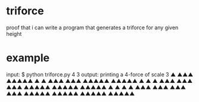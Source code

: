 # triforce
proof that i can write a program that generates a triforce for any given height

# example
input: $ python triforce.py 4 3
output:
printing a 4-force of scale 3
             ▲
            ▲▲▲
           ▲▲▲▲▲
          ▲     ▲
         ▲▲▲   ▲▲▲
        ▲▲▲▲▲ ▲▲▲▲▲
       ▲     ▲     ▲
      ▲▲▲   ▲▲▲   ▲▲▲
     ▲▲▲▲▲ ▲▲▲▲▲ ▲▲▲▲▲
    ▲     ▲     ▲     ▲
   ▲▲▲   ▲▲▲   ▲▲▲   ▲▲▲
  ▲▲▲▲▲ ▲▲▲▲▲ ▲▲▲▲▲ ▲▲▲▲▲
